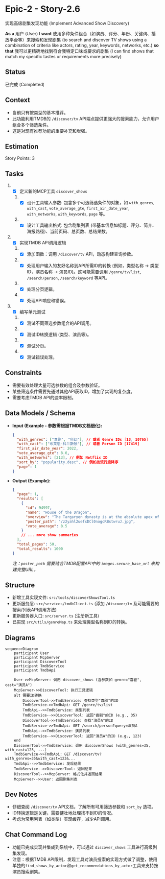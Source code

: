 # Epic-2 - Story-2.6

实现高级剧集发现功能 (Implement Advanced Show Discovery)

**As a** 用户 (User)
**I want** 使用多种条件组合（如演员、评分、年份、关键词、播放平台等）来搜索和发现剧集 (to search and discover TV shows using a combination of criteria like actors, rating, year, keywords, networks, etc.)
**so that** 我可以更精确地找到符合我特定口味或要求的剧集 (I can find shows that match my specific tastes or requirements more precisely)

## Status

已完成 (Completed)

## Context

- 当前只有按类型的基本推荐。
- 此功能利用TMDB的 `/discover/tv` API端点提供更强大的搜索能力，允许用户组合多个筛选条件。
- 这是对现有推荐功能的重要补充和增强。

## Estimation

Story Points: 3

## Tasks

1.  - [x] 定义新的MCP工具 `discover_shows`
    1.  - [x] 设计工具输入参数: 包含多个可选筛选条件的对象，如 `with_genres`, `with_cast`, `vote_average_gte`, `first_air_date_year`, `with_networks`, `with_keywords`, `page` 等。
    2.  - [x] 设计工具输出格式: 包含剧集列表 (带基本信息如标题、评分、简介、海报路径)、当前页码、总页数、总结果数。
2.  - [x] 实现TMDB API调用逻辑
    1.  - [x] 添加函数：调用 `/discover/tv` API，动态构建查询参数。
    2.  - [x] 处理用户输入的友好名称到API所需ID的转换 (例如，类型名称 -> 类型ID，演员名称 -> 演员ID)。这可能需要调用 `/genre/tv/list`, `/search/person`, `/search/keyword` 等API。
    3.  - [x] 处理分页逻辑。
    4.  - [x] 处理API响应和错误。
3.  - [x] 编写单元测试
    1.  - [x] 测试不同筛选参数组合的API调用。
    2.  - [x] 测试ID转换逻辑 (类型、演员等)。
    3.  - [x] 测试分页。
    4.  - [x] 测试错误处理。

## Constraints

- 需要有效处理大量可选参数的组合及参数验证。
- 某些筛选条件需要先通过其他API获取ID，增加了实现的复杂度。
- 需要考虑TMDB API的速率限制。

## Data Models / Schema

- **Input (Example - 参数需根据TMDB文档细化):**
  ```json
  {
    "with_genres": ["喜剧", "科幻"], // 或者 Genre IDs [18, 10765]
    "with_cast": ["布莱恩·科兰斯顿"], // 或者 Person ID [17419]
    "first_air_date_year": 2022,
    "vote_average_gte": 8.0,
    "with_networks": [213], // 例如 Netflix ID
    "sort_by": "popularity.desc", // 例如按流行度降序
    "page": 1
  }
  ```
- **Output (Example):**
  ```json
  {
    "page": 1,
    "results": [
      {
        "id": 94997,
        "name": "House of the Dragon",
        "overview": "The Targaryen dynasty is at the absolute apex of its power...",
        "poster_path": "/z2yahl2uefxDCl0nogcRBstwruJ.jpg",
        "vote_average": 8.5
      }
      // ... more show summaries
    ],
    "total_pages": 50,
    "total_results": 1000
  }
  ```
  *注：`poster_path` 需要结合TMDB配置API中的 `images.secure_base_url` 来构建完整URL。*

## Structure

- 新增工具实现文件: `src/tools/discoverShowsTool.ts`
- 更新服务层: `src/services/tmdbClient.ts` (添加 `/discover/tv` 及可能需要的搜索/列表API调用方法)
- 更新服务器入口: `src/server.ts` (注册新工具)
- 已实现 `src/utils/genreMap.ts` 来处理类型名称到ID的转换。

## Diagrams

```mermaid
sequenceDiagram
    participant User
    participant McpServer
    participant DiscoverTool
    participant TmdbService
    participant TmdbApi

    User->>McpServer: 调用 discover_shows (含参数如 genre="喜剧", cast="演员A")
    McpServer->>DiscoverTool: 执行工具逻辑
    alt 需要ID转换
        DiscoverTool->>TmdbService: 查找类型"喜剧"的ID
        TmdbService->>TmdbApi: GET /genre/tv/list
        TmdbApi-->>TmdbService: 类型列表
        TmdbService-->>DiscoverTool: 返回"喜剧"的ID (e.g., 35)
        DiscoverTool->>TmdbService: 查找"演员A"的ID
        TmdbService->>TmdbApi: GET /search/person?query=演员A
        TmdbApi-->>TmdbService: 演员列表
        TmdbService-->>DiscoverTool: 返回"演员A"的ID (e.g., 123)
    end
    DiscoverTool->>TmdbService: 调用 discoverShows (with_genres=35, with_cast=123, ...)
    TmdbService->>TmdbApi: GET /discover/tv?with_genres=35&with_cast=123&...
    TmdbApi-->>TmdbService: 发现结果
    TmdbService-->>DiscoverTool: 返回结果
    DiscoverTool-->>McpServer: 格式化并返回结果
    McpServer-->>User: 返回剧集列表
```

## Dev Notes

- 仔细查阅 `/discover/tv` API文档，了解所有可用筛选参数和 `sort_by` 选项。
- ID转换逻辑是关键，需要健壮地处理找不到ID的情况。
- 考虑为常用列表（如类型）实现缓存，减少API调用。

## Chat Command Log

- 功能已完成实现并集成到系统中，可以通过 `discover_shows` 工具进行高级剧集发现。
- 注意：根据TMDB API限制，发现工具对演员搜索的实现方式做了调整，使用单独的`find_shows_by_actor`和`get_recommendations_by_actor`工具来支持按演员搜索剧集。 